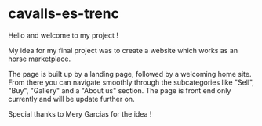 # cavalls-es-trenc

Hello and welcome to my project !

My idea for my final project was to create a website which works as an horse marketplace. 

The page is built up by a landing page, followed by a welcoming home site. From there you can navigate smoothly through the subcategories like
"Sell", "Buy", "Gallery" and a "About us" section. The page is front end only currently and will be update further on.

Special thanks to Mery Garcias for the idea !
